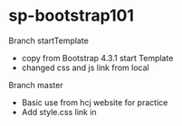 # sp-bootstrap101

Branch startTemplate
- copy from Bootstrap 4.3.1 start Template
- changed css and js link from local
  
Branch master
- Basic use from hcj website for practice
- Add style.css link in <head>